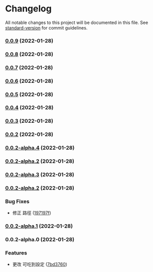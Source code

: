 # Changelog

All notable changes to this project will be documented in this file. See [standard-version](https://github.com/conventional-changelog/standard-version) for commit guidelines.

### [0.0.9](https://github.com/imagine10255/jsutils/compare/v0.0.8...v0.0.9) (2022-01-28)

### [0.0.8](https://github.com/imagine10255/jsutils/compare/v0.0.7...v0.0.8) (2022-01-28)

### [0.0.7](https://github.com/imagine10255/jsutils/compare/v0.0.6...v0.0.7) (2022-01-28)

### [0.0.6](https://github.com/imagine10255/jsutils/compare/v0.0.5...v0.0.6) (2022-01-28)

### [0.0.5](https://github.com/imagine10255/jsutils/compare/v0.0.4...v0.0.5) (2022-01-28)

### [0.0.4](https://github.com/imagine10255/jsutils/compare/v0.0.3...v0.0.4) (2022-01-28)

### [0.0.3](https://github.com/imagine10255/jsutils/compare/v0.0.2-alpha.4...v0.0.3) (2022-01-28)

### [0.0.2](https://github.com/imagine10255/jsutils/compare/v0.0.2-alpha.4...v0.0.2) (2022-01-28)

### [0.0.2-alpha.4](https://github.com/imagine10255/jsutils/compare/v0.0.2-alpha.3...v0.0.2-alpha.4) (2022-01-28)

### [0.0.2-alpha.2](https://github.com/imagine10255/jsutils/compare/v0.0.2-alpha.3...v0.0.2-alpha.2) (2022-01-28)

### [0.0.2-alpha.3](https://github.com/imagine10255/jsutils/compare/v0.0.2-alpha.2...v0.0.2-alpha.3) (2022-01-28)

### [0.0.2-alpha.2](https://github.com/imagine10255/jsutils/compare/v0.0.2-alpha.1...v0.0.2-alpha.2) (2022-01-28)


### Bug Fixes

* 修正 路徑 ([197197f](https://github.com/imagine10255/jsutils/commit/197197f1872b7c4b2d834ede40b29b47a2083995))

### [0.0.2-alpha.1](https://github.com/imagine10255/jsutils/compare/v0.0.2-alpha.0...v0.0.2-alpha.1) (2022-01-28)

### 0.0.2-alpha.0 (2022-01-28)


### Features

* 更改 可吃到設定 ([7bd3760](https://github.com/imagine10255/jsutils/commit/7bd3760b3f0a99ba7cb03fc0660570fc5e1f73d1))
